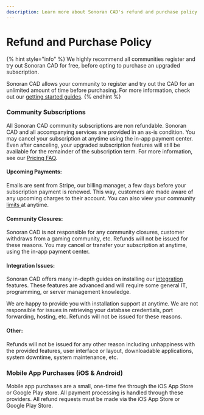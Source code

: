 ```yaml
---
description: Learn more about Sonoran CAD's refund and purchase policy.
---
```


# Refund and Purchase Policy

{% hint style="info" %}
We highly recommend all communities register and try out Sonoran CAD for free, before opting to purchase an upgraded subscription.  
  
Sonoran CAD allows your community to register and try out the CAD for an unlimited amount of time before purchasing. For more information, check out our [getting started guides](../../tutorials/getting-started/).
{% endhint %}

### Community Subscriptions

All Sonoran CAD community subscriptions are non refundable. Sonoran CAD and all accompanying services are provided in an as-is condition. You may cancel your subscription at anytime using the in-app payment center. Even after canceling, your upgraded subscription features will still be available for the remainder of the subscription term. For more information, see our [Pricing FAQ](../../pricing/faq/).

#### Upcoming Payments:

Emails are sent from Stripe, our billing manager, a few days before your subscription payment is renewed. This way, customers are made aware of any upcoming charges to their account. You can also view your community [limits ](../../tutorials/getting-started/view-your-limits.md)at anytime.

#### Community Closures:

Sonoran CAD is not responsible for any community closures, customer withdraws from a gaming community, etc. Refunds will not be issued for these reasons. You may cancel or transfer your subscription at anytime, using the in-app payment center.

#### Integration Issues:

Sonoran CAD offers many in-depth guides on installing our [integration ](../../tutorials/in-game-integration/)features. These features are advanced and will require some general IT, programming, or server management knowledge.

We are happy to provide you with installation support at anytime. We are not responsible for issues in retrieving your database credentials, port forwarding, hosting, etc. Refunds will not be issued for these reasons.

#### Other:

Refunds will not be issued for any other reason including unhappiness with the provided features, user interface or layout, downloadable applications, system downtime, system maintenance, etc.

### Mobile App Purchases \(iOS & Android\)

Mobile app purchases are a small, one-time fee through the iOS App Store or Google Play store. All payment processing is handled through these providers. All refund requests must be made via the iOS App Store or Google Play Store.

